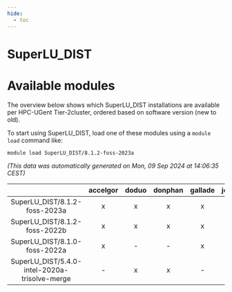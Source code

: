 ```yaml
---
hide:
  - toc
---
```


SuperLU_DIST
============

# Available modules


The overview below shows which SuperLU_DIST installations are available per HPC-UGent Tier-2cluster, ordered based on software version (new to old).

To start using SuperLU_DIST, load one of these modules using a `module load` command like:

```shell
module load SuperLU_DIST/8.1.2-foss-2023a
```

*(This data was automatically generated on Mon, 09 Sep 2024 at 14:06:35 CEST)*  

| |accelgor|doduo|donphan|gallade|joltik|shinx|skitty|
| :---: | :---: | :---: | :---: | :---: | :---: | :---: | :---: |
|SuperLU_DIST/8.1.2-foss-2023a|x|x|x|x|x|x|x|
|SuperLU_DIST/8.1.2-foss-2022b|x|x|x|x|x|x|x|
|SuperLU_DIST/8.1.0-foss-2022a|x|-|-|x|-|-|-|
|SuperLU_DIST/5.4.0-intel-2020a-trisolve-merge|-|x|x|-|x|-|x|
